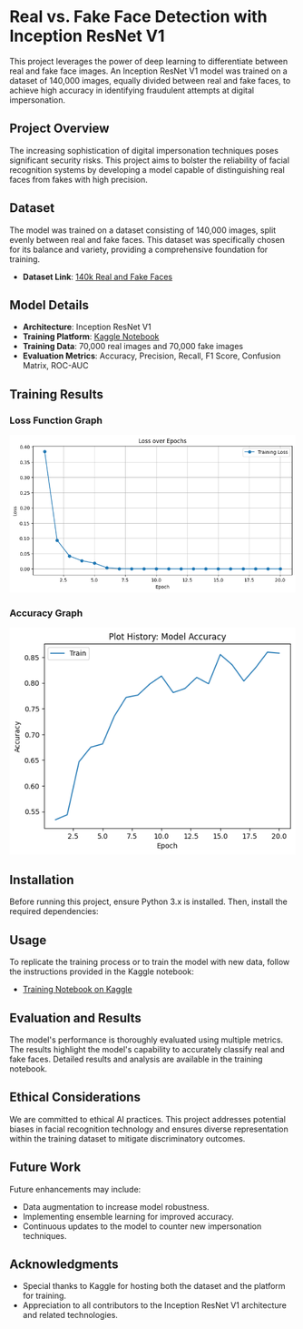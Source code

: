 # Real vs. Fake Face Detection with Inception ResNet V1

This project leverages the power of deep learning to differentiate between real and fake face images. An Inception ResNet V1 model was trained on a dataset of 140,000 images, equally divided between real and fake faces, to achieve high accuracy in identifying fraudulent attempts at digital impersonation.

## Project Overview

The increasing sophistication of digital impersonation techniques poses significant security risks. This project aims to bolster the reliability of facial recognition systems by developing a model capable of distinguishing real faces from fakes with high precision.

## Dataset

The model was trained on a dataset consisting of 140,000 images, split evenly between real and fake faces. This dataset was specifically chosen for its balance and variety, providing a comprehensive foundation for training.

- **Dataset Link**: [140k Real and Fake Faces](https://www.kaggle.com/datasets/xhlulu/140k-real-and-fake-faces)

## Model Details

- **Architecture**: Inception ResNet V1
- **Training Platform**: [Kaggle Notebook](https://www.kaggle.com/code/mahendranb7/deep-fake-training/notebook)
- **Training Data**: 70,000 real images and 70,000 fake images
- **Evaluation Metrics**: Accuracy, Precision, Recall, F1 Score, Confusion Matrix, ROC-AUC

## Training Results

### Loss Function Graph

![Loss Function Over Epochs](https://github.com/mahe115/Deepfake-image-classification/blob/4d0e376897544fcd5142ed79f454319aab15a4a8/loss%20function%20graph.png)

### Accuracy Graph

![Accuracy Over Epochs](https://github.com/mahe115/Deepfake-image-classification/blob/main/Accuracy%20Graph.png)


## Installation

Before running this project, ensure Python 3.x is installed. Then, install the required dependencies:


## Usage

To replicate the training process or to train the model with new data, follow the instructions provided in the Kaggle notebook:

- [Training Notebook on Kaggle](https://www.kaggle.com/code/mahendranb7/deep-fake-training/notebook)

## Evaluation and Results

The model's performance is thoroughly evaluated using multiple metrics. The results highlight the model's capability to accurately classify real and fake faces. Detailed results and analysis are available in the training notebook.

## Ethical Considerations

We are committed to ethical AI practices. This project addresses potential biases in facial recognition technology and ensures diverse representation within the training dataset to mitigate discriminatory outcomes.

## Future Work

Future enhancements may include:
- Data augmentation to increase model robustness.
- Implementing ensemble learning for improved accuracy.
- Continuous updates to the model to counter new impersonation techniques.


## Acknowledgments

- Special thanks to Kaggle for hosting both the dataset and the platform for training.
- Appreciation to all contributors to the Inception ResNet V1 architecture and related technologies.
